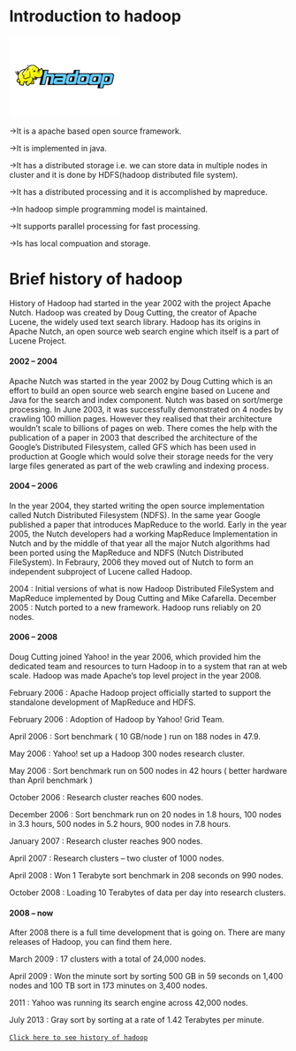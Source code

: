 # Introduction to hadoop
<img src="Images/hadoop logo.png" width=200>

->It is a apache based open source framework.

->It is implemented in java.

->It has a distributed storage i.e. we can store data in multiple nodes in cluster and it is done by HDFS(hadoop distributed file system).

->It has a distributed processing and it is accomplished by mapreduce.

->In hadoop simple programming model is maintained.

->It supports parallel processing for fast processing.

->Is has local compuation and storage.

# Brief history of hadoop
History of Hadoop had started in the year 2002 with the project Apache Nutch. Hadoop was created by Doug Cutting, the creator of Apache Lucene, the widely used text search library. Hadoop has its origins in Apache Nutch, an open source web search engine which itself is a part of Lucene Project.

#### 2002 – 2004
Apache Nutch was started in the year 2002 by Doug Cutting which is an effort to build an open source web search engine based on Lucene and Java for the search and index component. Nutch was based on sort/merge processing. In June 2003, it was successfully demonstrated on 4 nodes by crawling 100 million pages. However they realised that their architecture wouldn’t scale to billions of pages on web. There comes the help with the publication of a paper in 2003 that described the architecture of the Google’s Distributed Filesystem, called GFS which has been used in production at Google which would solve their storage needs for the very large files generated as part of the web crawling and indexing process.

#### 2004 – 2006
In the year 2004, they started writing the open source implementation called Nutch Distributed Filesystem (NDFS). In the same year Google published a paper that introduces MapReduce to the world. Early in the year 2005, the Nutch developers had a working MapReduce Implementation in Nutch and by the middle of that year all the major Nutch algorithms had been ported using the MapReduce and NDFS (Nutch Distributed FileSystem). In Febraury, 2006 they moved out of Nutch to form an independent subproject of Lucene called Hadoop.

2004 : Initial versions of  what is now Hadoop Distributed FileSystem and MapReduce implemented by Doug Cutting and Mike Cafarella.
December 2005 : Nutch ported to a new framework. Hadoop runs reliably on 20 nodes.

#### 2006 – 2008
Doug Cutting joined Yahoo! in the year 2006, which provided him the dedicated team and resources to turn Hadoop in to a system that ran at web scale. Hadoop was made Apache’s top level project in the year 2008.

February 2006 : Apache Hadoop project officially started to support the standalone development of MapReduce and HDFS.

February 2006 : Adoption of Hadoop by Yahoo! Grid Team.

April 2006 : Sort benchmark ( 10 GB/node ) run on 188 nodes in 47.9.

May 2006 : Yahoo! set up a Hadoop 300 nodes research cluster.

May 2006 : Sort benchmark run on 500 nodes in 42 hours ( better hardware than April benchmark )

October 2006 : Research cluster reaches 600 nodes.

December 2006 : Sort benchmark run on 20 nodes in 1.8 hours, 100 nodes in 3.3 hours, 500 nodes in 5.2 hours, 900 nodes in 7.8 hours.

January 2007 : Research cluster reaches 900 nodes.

April 2007 : Research clusters – two cluster of 1000 nodes.

April 2008 : Won 1 Terabyte sort benchmark in 208 seconds on 990 nodes.

October 2008 : Loading 10 Terabytes of data per day into research clusters.

#### 2008 – now
After 2008 there is a full time development that is going on. There are many releases of Hadoop, you can find them here.

March 2009 : 17 clusters with a total of 24,000 nodes.

April 2009 : Won the minute sort by sorting 500 GB in 59 seconds on 1,400 nodes and 100 TB sort in 173 minutes on 3,400 nodes.

2011 : Yahoo was running its search engine across 42,000 nodes.

July 2013 : Gray sort by sorting at a rate of 1.42 Terabytes per minute.

[`Click here to see history of hadoop`](https://youtu.be/JMmlc7SNh7o)
